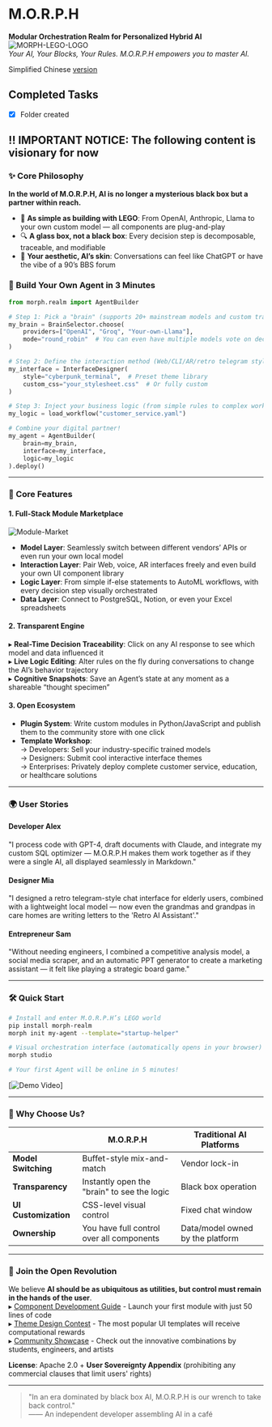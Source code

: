 # **M.O.R.P.H**  
**Modular Orchestration Realm for Personalized Hybrid AI**  
![MORPH-LEGO-LOGO](https://via.placeholder.com/150x50?text=🤖+🧩+🌈)  
*Your AI, Your Blocks, Your Rules. M.O.R.P.H empowers you to master AI.*

Simplified Chinese [version](README_zh.md)

## Completed Tasks
- [x] Folder created

## **‼ IMPORTANT NOTICE: The following content is visionary for now**

### **✨ Core Philosophy**  
**In the world of M.O.R.P.H, AI is no longer a mysterious black box but a partner within reach.**  
- 🧱 **As simple as building with LEGO**: From OpenAI, Anthropic, Llama to your own custom model — all components are plug-and-play  
- 🔍 **A glass box, not a black box**: Every decision step is decomposable, traceable, and modifiable  
- 🎨 **Your aesthetic, AI’s skin**: Conversations can feel like ChatGPT or have the vibe of a 90’s BBS forum  

### **🚀 Build Your Own Agent in 3 Minutes**  
```python
from morph.realm import AgentBuilder

# Step 1: Pick a "brain" (supports 20+ mainstream models and custom training)
my_brain = BrainSelector.choose(
    providers=["OpenAI", "Groq", "Your-own-Llama"], 
    mode="round_robin"  # You can even have multiple models vote on decisions!
)

# Step 2: Define the interaction method (Web/CLI/AR/retro telegram style...)
my_interface = InterfaceDesigner(
    style="cyberpunk_terminal",  # Preset theme library
    custom_css="your_stylesheet.css"  # Or fully custom
)

# Step 3: Inject your business logic (from simple rules to complex workflows)
my_logic = load_workflow("customer_service.yaml") 

# Combine your digital partner!
my_agent = AgentBuilder(
    brain=my_brain,
    interface=my_interface,
    logic=my_logic
).deploy()
```

---

### **🔧 Core Features**  

#### **1. Full-Stack Module Marketplace**  
![Module-Market](https://via.placeholder.com/600x300?text=Models+→+UI+→+Logic+→+Data)  
- **Model Layer**: Seamlessly switch between different vendors’ APIs or even run your own local model  
- **Interaction Layer**: Pair Web, voice, AR interfaces freely and even build your own UI component library  
- **Logic Layer**: From simple if-else statements to AutoML workflows, with every decision step visually orchestrated  
- **Data Layer**: Connect to PostgreSQL, Notion, or even your Excel spreadsheets  

#### **2. Transparent Engine**  
▸ **Real-Time Decision Traceability**: Click on any AI response to see which model and data influenced it  
▸ **Live Logic Editing**: Alter rules on the fly during conversations to change the AI’s behavior trajectory  
▸ **Cognitive Snapshots**: Save an Agent’s state at any moment as a shareable “thought specimen”  

#### **3. Open Ecosystem**  
- **Plugin System**: Write custom modules in Python/JavaScript and publish them to the community store with one click  
- **Template Workshop**:  
  → Developers: Sell your industry-specific trained models  
  → Designers: Submit cool interactive interface themes  
  → Enterprises: Privately deploy complete customer service, education, or healthcare solutions  

---

### **🌍 User Stories**  
#### **Developer Alex**  
"I process code with GPT-4, draft documents with Claude, and integrate my custom SQL optimizer — M.O.R.P.H makes them work together as if they were a single AI, all displayed seamlessly in Markdown."

#### **Designer Mia**  
"I designed a retro telegram-style chat interface for elderly users, combined with a lightweight local model — now even the grandmas and grandpas in care homes are writing letters to the 'Retro AI Assistant'."

#### **Entrepreneur Sam**  
"Without needing engineers, I combined a competitive analysis model, a social media scraper, and an automatic PPT generator to create a marketing assistant — it felt like playing a strategic board game."

---

### **🛠️ Quick Start**  
```bash
# Install and enter M.O.R.P.H’s LEGO world
pip install morph-realm
morph init my-agent --template="startup-helper"

# Visual orchestration interface (automatically opens in your browser)
morph studio

# Your first Agent will be online in 5 minutes!
```
[![Demo Video](https://via.placeholder.com/600x300?text=Click+to+Play+Assembly+Process+Demo+Video)]

---

### **🎯 Why Choose Us?**  
|                  | M.O.R.P.H                       | Traditional AI Platforms    |  
|------------------|---------------------------------|-----------------------------|  
| **Model Switching** | Buffet-style mix-and-match      | Vendor lock-in              |  
| **Transparency**    | Instantly open the "brain" to see the logic | Black box operation         |  
| **UI Customization**| CSS-level visual control        | Fixed chat window           |  
| **Ownership**       | You have full control over all components | Data/model owned by the platform  |  

---

### **🤝 Join the Open Revolution**  
We believe **AI should be as ubiquitous as utilities, but control must remain in the hands of the user**.  
▸ [Component Development Guide](./DEV_GUIDE.md) - Launch your first module with just 50 lines of code  
▸ [Theme Design Contest](./DESIGN_CONTEST.md) - The most popular UI templates will receive computational rewards  
▸ [Community Showcase](./SHOWCASE.md) - Check out the innovative combinations by students, engineers, and artists

**License**: Apache 2.0 + **User Sovereignty Appendix** (prohibiting any commercial clauses that limit users' rights)

---

> "In an era dominated by black box AI, M.O.R.P.H is our wrench to take back control."  
> —— An independent developer assembling AI in a café
